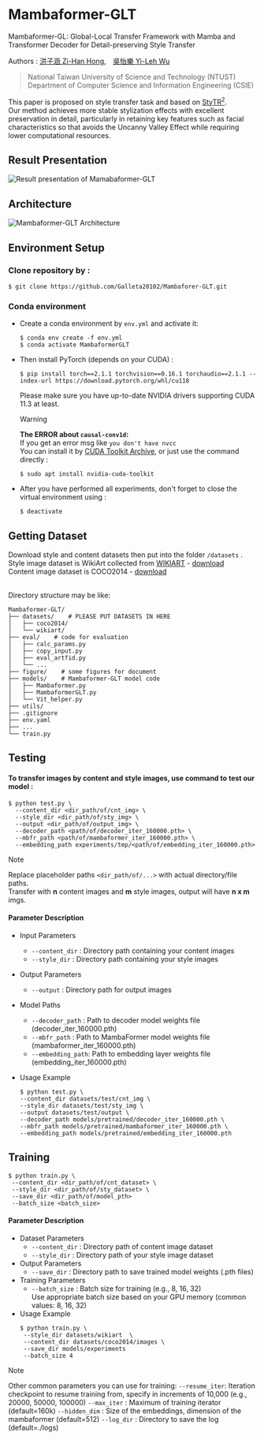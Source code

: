 # Mambaformer-GLT
Mambaformer-GL: Global-Local Transfer Framework with Mamba and Transformer 
Decoder for Detail-preserving Style Transfer<br>

 Authors : [洪子涵 Zi-Han Hong](www.linkedin.com/in/galleta-hong),　[吳怡樂 Yi-Leh Wu](http://faculty.csie.ntust.edu.tw/~ywu/)<br>

> National Taiwan University of Science and Technology (NTUST)<br>
> Department of Computer Science and Information Engineering (CSIE)

<!---
[![Paper](https://img.shields.io/badge/Paper-link-orange.svg "PAKDD 2023 paper")](https://link.springer.com/book/10.1007/978-3-031-33374-3)
[![arXiv](https://img.shields.io/badge/arXiv-pdf-yellow.svg "arXiv paper link")](https://arxiv.org/abs/2305.08750)
-->

This paper is proposed on style transfer task and based on [StyTR<sup>2</sup>](https://github.com/diyiiyiii/StyTR-2).<br>
Our method achieves more stable stylization effects with excellent preservation in detail, particularly in retaining key features such as facial characteristics so that avoids the Uncanny Valley Effect while requiring lower computational resources.<br>

## Result Presentation
![Result presentation of Mamabaformer-GLT](<figure/results_presentation.png>)

## Architecture
![Mambaformer-GLT Architecture](<figure/architecture.png>)

## Environment Setup
### Clone repository by :
```
$ git clone https://github.com/Galleta20102/Mambaforer-GLT.git
```
### Conda environment
- Create a conda environment by `env.yml` and activate it:
    ```
    $ conda env create -f env.yml
    $ conda activate MambaformerGLT
    ```
- Then install PyTorch (depends on your CUDA) :
    ```
    $ pip install torch==2.1.1 torchvision==0.16.1 torchaudio==2.1.1 --index-url https://download.pytorch.org/whl/cu118
    ```
    Please make sure you have up-to-date NVIDIA drivers supporting CUDA 11.3 at least.
    
    > [!WARNING]
    > **The ERROR about `causal-conv1d`:**<br>
    > If you get an error msg like `you don't have nvcc`<br>
    > You can install it by [CUDA Toolkit Archive](https://developer.nvidia.com/cuda-toolkit-archive), or just use the command directly :<br>
    > ```
    > $ sudo apt install nvidia-cuda-toolkit
    > ```
- After you have performed all experiments, don't forget to close the virtual environment using :
    ```
    $ deactivate
    ```

## Getting Dataset
Download style and content datasets then put into the folder `/datasets` .<br>
Style image dataset is WikiArt collected from [WIKIART](https://www.wikiart.org/) - [download](https://www.kaggle.com/datasets/steubk/wikiart)<br>
Content image dataset is COCO2014 - [download](https://cocodataset.org/#download)<br><br>

Directory structure may be like:
```
Mambaformer-GLT/
├── datasets/    # PLEASE PUT DATASETS IN HERE
│   ├── coco2014/
│   └── wikiart/
├── eval/    # code for evaluation
│   ├── calc_params.py
│   ├── copy_input.py
│   ├── eval_artfid.py
│   └── ...
├── figure/    # some figures for document
├── models/    # Mambaformer-GLT model code
│   ├── Mambaformer.py
│   ├── MambaformerGLT.py
│   └── Vit_helper.py
├── utils/
├── .gitignore
├── env.yaml
├── ...
└── train.py
```
## Testing
<!--Pretrained models: <br>-->
#### To transfer images by content and style images, use command to test our model :
```
$ python test.py \
  --content_dir <dir_path/of/cnt_img> \
  --style_dir <dir_path/of/sty_img> \
  --output <dir_path/of/output_img> \
  --decoder_path <path/of/decoder_iter_160000.pth> \
  --mbfr_path <path/of/mambaformer_iter_160000.pth> \
  --embedding_path experiments/tmp/<path/of/embedding_iter_160000.pth>
```
> [!NOTE]
> Replace placeholder paths `<dir_path/of/...>` with actual directory/file paths.<br>
> Transfer with **n** content images and **m** style images, output will have **n x m** imgs.

#### Parameter Description
- Input Parameters
    - `--content_dir` : Directory path containing your content images
    - `--style_dir` : Directory path containing your style images
- Output Parameters
    - `--output` : Directory path for output images
- Model Paths
    - `--decoder_path` : Path to decoder model weights file (decoder_iter_160000.pth)
    - `--mbfr_path` : Path to MambaFormer model weights file (mambaformer_iter_160000.pth)
    - `--embedding_path`: Path to embedding layer weights file (embedding_iter_160000.pth)

- Usage Example<br>
    ```
    $ python test.py \
    --content_dir datasets/test/cnt_img \
    --style_dir datasets/test/sty_img \
    --output datasets/test/output \
    --decoder_path models/pretrained/decoder_iter_160000.pth \
    --mbfr_path models/pretrained/mambaformer_iter_160000.pth \
    --embedding_path models/pretrained/embedding_iter_160000.pth
    ```

## Training
```
$ python train.py \
 --content_dir <dir_path/of/cnt_dataset> \
 --style_dir <dir_path/of/sty_dataset> \
 --save_dir <dir_path/of/model_pth> 
 --batch_size <batch_size>
```
#### Parameter Description
- Dataset Parameters
    - `--content_dir` : Directory path of content image dataset
    - `--style_dir` : Directory path of your style image dataset
- Output Parameters
    - `--save_dir` : Directory path to save trained model weights (.pth files)
- Training Parameters
    - `--batch_size` : Batch size for training (e.g., 8, 16, 32)<br>
        Use appropriate batch size based on your GPU memory (common values: 8, 16, 32)
- Usage Example
    ```
    $ python train.py \
     --style_dir datasets/wikiart  \
     --content_dir datasets/coco2014/images \
     --save_dir models/experiments
     --batch_size 4
    ```
> [!NOTE]
> Other common parameters you can use for training:
> `--resume_iter`: Iteration checkpoint to resume training from, specify in increments of 10,000 (e.g., 20000, 50000, 100000)
> `--max_iter` : Maximum of training iterator (default=160k)
> `--hidden_dim` : Size of the embeddings, dimension of the mambaformer (default=512)
> `--log_dir` : Directory to save the log (default=./logs)

<!--## Evaluation
```
python eval/eval_loss_modify.py --model_name Mambaformer_stDecoder --content_dir ../datasets/eval/cnt/  --style_dir ../datas
ets/eval/sty/  --decoder_path models_modify/cape_mambaformer_Res_smth_struct_05_orgCAPE_stDecoder/decoder_iter_160000.pth   --Trans_path models_modify/cape_mambaformer_Res_smth_struct_05_orgCAPE_stDecoder/transformer_iter_160000.pth   --embedding_path models_modify/cape_mambaformer_Res_smth_struct_05_orgCAPE_stDecoder/embedding_iter_160000.pth --output ../datasets/eval/Mambaformer_stDecoder/ --seed 123456
```
```
$ python eval/eval_artfid.py --cnt ../datasets/eval/cnt_eval/ --sty ../datasets/eval/sty_eval/ --tar ../datasets/eval/styTr2_origin/
```
-->

